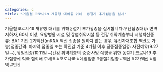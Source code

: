```yaml
---
categories: c
title: "겨울철 코로나19 재유행 대비를 위해  동절기 추가접종을 실시"
---
```

겨울철 코로나19 재유행 대비를 위해동절기 추가접종을 실시합니다.우선접종대상: 면역저하자, 60세 이상, 요양병원·시설 및 감염취약시설 등 건강 취약계층부터 시행백신종류: BA.1 기반 2가백신(mRNA 백신 접종을 원하지 않는 경우, 유전자재조합 백신도 가능)접종간격: 마지막 접종일 또는 확진일 기준 4개월 이후 접종접종일정: 사전예약(9.27일 ~), 당일접종(10.11일 ~)건강 취약계층의 중증·사망 예방을 위한 동절기 코로나19 추가접종에 적극 참여해 주세요.#코로나19 #예방접종 #동절기접종 #백신 #2가백신 #방역 #안전